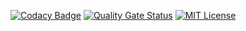 [![Codacy Badge](https://app.codacy.com/project/badge/Grade/dc73cb2028a0418f9e0d56609483555c)](https://app.codacy.com/gh/Levix0501/uni-blog/dashboard?utm_source=gh&utm_medium=referral&utm_content=&utm_campaign=Badge_grade)
[![Quality Gate Status](https://sonarcloud.io/api/project_badges/measure?project=Levix0501_uni-blog&metric=alert_status)](https://sonarcloud.io/summary/new_code?id=Levix0501_uni-blog)
[![MIT License](https://img.shields.io/badge/license-MIT-blue)](https://opensource.org/licenses/MIT)
